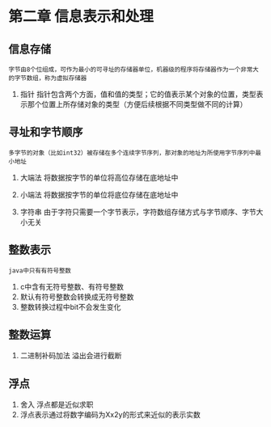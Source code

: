 # 第二章 信息表示和处理

## 信息存储
    字节由8个位组成，可作为最小的可寻址的存储器单位，机器级的程序将存储器作为一个非常大的字节数组，称为虚拟存储器

1. 指针
    指针包含两个方面，值和值的类型；它的值表示某个对象的位置，类型表示那个位置上所存储对象的类型（方便后续根据不同类型做不同的计算）

## 寻址和字节顺序
    多字节的对象（比如int32）被存储在多个连续字节序列，那对象的地址为所使用字节序列中最小地址

1. 大端法
    将数据按字节的单位将高位存储在底地址中

1. 小端法
    将数据按字节的单位将底位存储在底地址中

1. 字符串
    由于字符只需要一个字节表示，字符数组存储方式与字节顺序、字节大小无关


## 整数表示
    java中只有有符号整数

1. c中含有无符号整数、有符号整数
1. 默认有符号整数会转换成无符号整数
1. 整数转换过程中bit不会发生变化

## 整数运算
1. 二进制补码加法
    溢出会进行截断

## 浮点
1. 舍入
    浮点都是近似求职
1. 浮点表示通过将数字编码为Xx2y的形式来近似的表示实数

